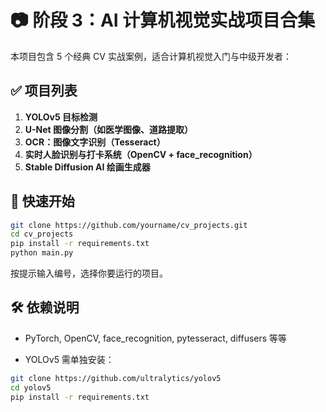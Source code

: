 # 📷 阶段 3：AI 计算机视觉实战项目合集

本项目包含 5 个经典 CV 实战案例，适合计算机视觉入门与中级开发者：

## ✅ 项目列表

1. **YOLOv5 目标检测**
2. **U-Net 图像分割（如医学图像、道路提取）**
3. **OCR：图像文字识别（Tesseract）**
4. **实时人脸识别与打卡系统（OpenCV + face_recognition）**
5. **Stable Diffusion AI 绘画生成器**

## 🚀 快速开始

```bash
git clone https://github.com/yourname/cv_projects.git
cd cv_projects
pip install -r requirements.txt
python main.py
```

按提示输入编号，选择你要运行的项目。

## 🛠️ 依赖说明
- PyTorch, OpenCV, face_recognition, pytesseract, diffusers 等等

- YOLOv5 需单独安装：

```bash
git clone https://github.com/ultralytics/yolov5
cd yolov5
pip install -r requirements.txt
```
